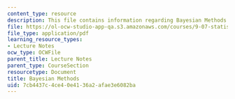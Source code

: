 ```yaml
---
content_type: resource
description: This file contains information regarding Bayesian Methods.
file: https://ol-ocw-studio-app-qa.s3.amazonaws.com/courses/9-07-statistics-for-brain-and-cognitive-science-fall-2016/7cb4437c4ce40e4136a2afae3e6082ba_MIT9_07F16_lec10.1.pdf
file_type: application/pdf
learning_resource_types:
- Lecture Notes
ocw_type: OCWFile
parent_title: Lecture Notes
parent_type: CourseSection
resourcetype: Document
title: Bayesian Methods
uid: 7cb4437c-4ce4-0e41-36a2-afae3e6082ba
---
```

